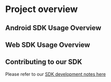 # Project overview 


## Android SDK Usage Overview

## Web SDK Usage Overview


## Contributing to our SDK 
Please refer to our [SDK development notes here](https://github.com/Xfers/xfers-sdk/wiki)
